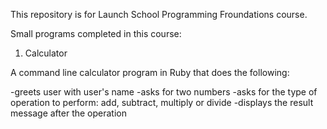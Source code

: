 This repository is for Launch School Programming Froundations course. 

Small programs completed in this course:

1. Calculator

A command line calculator program in Ruby that does the following:

-greets user with user's name
-asks for two numbers
-asks for the type of operation to perform: add, subtract, multiply or divide
-displays the result message after the operation
